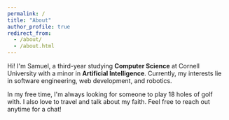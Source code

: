 ```yaml
---
permalink: /
title: "About"
author_profile: true
redirect_from: 
  - /about/
  - /about.html
---
```


Hi! I'm Samuel, a third-year studying **Computer Science** at Cornell University 
with a minor in **Artificial Intelligence**. Currently, my interests lie in software
engineering, web development, and robotics. 

In my free time, I'm always looking for someone to play 18 holes of golf with. I
also love to travel and talk about my faith. Feel free to reach out anytime for 
a chat!